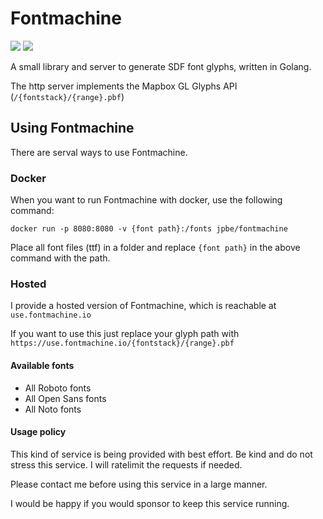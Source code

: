 # Fontmachine
[![](https://godoc.org/github.com/jpbede/fontmachine?status.svg)](http://godoc.org/github.com/jpbede/fontmachine)
[![](https://img.shields.io/docker/cloud/build/jpbe/fontmachine)](https://hub.docker.com/r/jpbe/fontmachine)

A small library and server to generate SDF font glyphs, written in Golang.

The http server implements the Mapbox GL Glyphs API (`/{fontstack}/{range}.pbf`)

## Using Fontmachine
There are serval ways to use Fontmachine.

### Docker
When you want to run Fontmachine with docker, use the following command:

`docker run -p 8080:8080 -v {font path}:/fonts jpbe/fontmachine`

Place all font files (ttf) in a folder and replace `{font path}` in the above command with the path.

### Hosted
I provide a hosted version of Fontmachine, which is reachable at `use.fontmachine.io`

If you want to use this just replace your glyph path with `https://use.fontmachine.io/{fontstack}/{range}.pbf`

#### Available fonts
- All Roboto fonts
- All Open Sans fonts
- All Noto fonts

#### Usage policy
This kind of service is being provided with best effort. Be kind and do not stress this service.
I will ratelimit the requests if needed. 

Please contact me before using this service in a large manner.

I would be happy if you would sponsor to keep this service running.